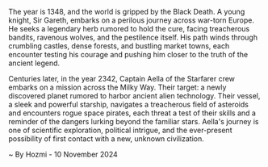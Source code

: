 
The year is 1348, and the world is gripped by the Black Death.  A young knight, Sir Gareth, embarks on a perilous journey across war-torn Europe.  He seeks a legendary herb rumored to hold the cure, facing treacherous bandits, ravenous wolves, and the pestilence itself. His path winds through crumbling castles, dense forests, and bustling market towns, each encounter testing his courage and pushing him closer to the truth of the ancient legend.  

Centuries later, in the year 2342, Captain Aella of the Starfarer crew embarks on a mission across the Milky Way.  Their target: a newly discovered planet rumored to harbor ancient alien technology.  Their vessel, a sleek and powerful starship, navigates a treacherous field of asteroids and encounters rogue space pirates, each threat a test of their skills and a reminder of the dangers lurking beyond the familiar stars.  Aella's journey is one of scientific exploration, political intrigue, and the ever-present possibility of first contact with a new, unknown civilization. 

~ By Hozmi - 10 November 2024
